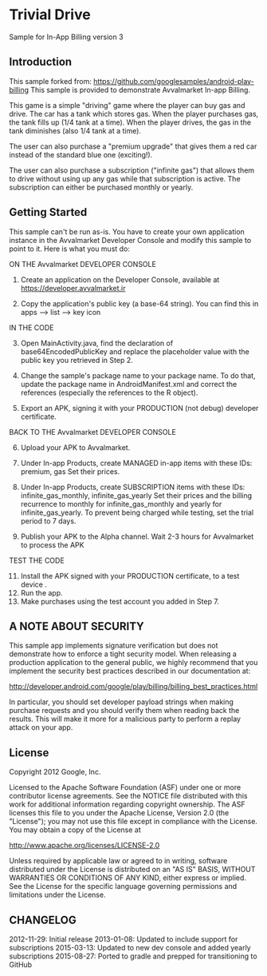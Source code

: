 Trivial Drive
============

Sample for In-App Billing version 3

Introduction
------------

This sample forked from: https://github.com/googlesamples/android-play-billing
This sample is provided to demonstrate Avvalmarket In-app Billing. 
<!--To read more visit https://developer.android.com/google/play/billing/index.html-->

This game is a simple "driving" game where the player can buy gas
and drive. The car has a tank which stores gas. When the player purchases
gas, the tank fills up (1/4 tank at a time). When the player drives, the gas
in the tank diminishes (also 1/4 tank at a time).

The user can also purchase a "premium upgrade" that gives them a red car
instead of the standard blue one (exciting!).

The user can also purchase a subscription ("infinite gas") that allows them
to drive without using up any gas while that subscription is active. The
subscription can either be purchased monthly or yearly.

Getting Started
---------------

This sample can't be run as-is. You have to create your own
application instance in the Avvalmarket Developer Console and modify this
sample to point to it. Here is what you must do:

ON THE Avvalmarket DEVELOPER CONSOLE

1. Create an application on the Developer Console, available at
   https://developer.avvalmarket.ir

2. Copy the application's public key (a base-64 string). You can find this in
   apps --> list --> key icon

IN THE CODE

3. Open MainActivity.java, find the declaration of base64EncodedPublicKey and
   replace the placeholder value with the public key you retrieved in Step 2.

4. Change the sample's package name to your package name. To do that, update the
   package name in AndroidManifest.xml and correct the references (especially the
   references to the R object).

5. Export an APK, signing it with your PRODUCTION (not debug) developer certificate.

BACK TO THE Avvalmarket DEVELOPER CONSOLE

6. Upload your APK to Avvalmarket.

7. Under In-app Products, create MANAGED in-app items with these IDs:
       premium, gas
   Set their prices.

8. Under In-app Products, create SUBSCRIPTION items with these IDs:
       infinite_gas_monthly, infinite_gas_yearly
   Set their prices and the billing recurrence to monthly for
   infinite_gas_monthly and yearly for infinite_gas_yearly. To prevent being charged
   while testing, set the trial period to 7 days.

9. Publish your APK to the Alpha channel. Wait 2-3 hours for Avvalmarket to process the APK
   <!--If you don't wait for Google Play to process the APK, you might see errors where Google Play
   says that "this version of the application is not enabled for in-app billing" or something
   similar. Ensure that the In-App products move to the "Active" state within the console before
   testing.-->

TEST THE CODE

11. Install the APK signed with your PRODUCTION certificate, to a
test device <!--[*]-->.
12. Run the app.
13. Make purchases using the test account you added in Step 7.

<!--Remember to refund any real purchases you make, if you don't want the
charges to actually to through. Remember, you can use the tester functionality within
the Google Play console to define test Google Accounts that won't be charged.
When using the tester functionality make sure to look for "Test" language appended
to each receipt. If you don't see "Test" then you will need to be sure to refund/cancel
the charge.-->
<!--
[*]: it will be easier to use a test device that doesn't have your
developer account logged in; this is because, if you attempt to purchase
an in-app item using the same account that you used to publish the app,
the purchase will not go through.-->

A NOTE ABOUT SECURITY
---------------------

This sample app implements signature verification but does not demonstrate
how to enforce a tight security model. When releasing a production application
to the general public, we highly recommend that you implement the security best
practices described in our documentation at:

http://developer.android.com/google/play/billing/billing_best_practices.html

In particular, you should set developer payload strings when making purchase
requests and you should verify them when reading back the results. This will make
it more for a malicious party to perform a replay attack on your app.

License
-------
Copyright 2012 Google, Inc.

Licensed to the Apache Software Foundation (ASF) under one or more contributor
license agreements.  See the NOTICE file distributed with this work for
additional information regarding copyright ownership.  The ASF licenses this
file to you under the Apache License, Version 2.0 (the "License"); you may not
use this file except in compliance with the License.  You may obtain a copy of
the License at

  http://www.apache.org/licenses/LICENSE-2.0

Unless required by applicable law or agreed to in writing, software
distributed under the License is distributed on an "AS IS" BASIS, WITHOUT
WARRANTIES OR CONDITIONS OF ANY KIND, either express or implied.  See the
License for the specific language governing permissions and limitations under
the License.

CHANGELOG
---------

   2012-11-29: Initial release
   2013-01-08: Updated to include support for subscriptions
   2015-03-13: Updated to new dev console and added yearly subscriptions
   2015-08-27: Ported to gradle and prepped for transitioning to GitHub
